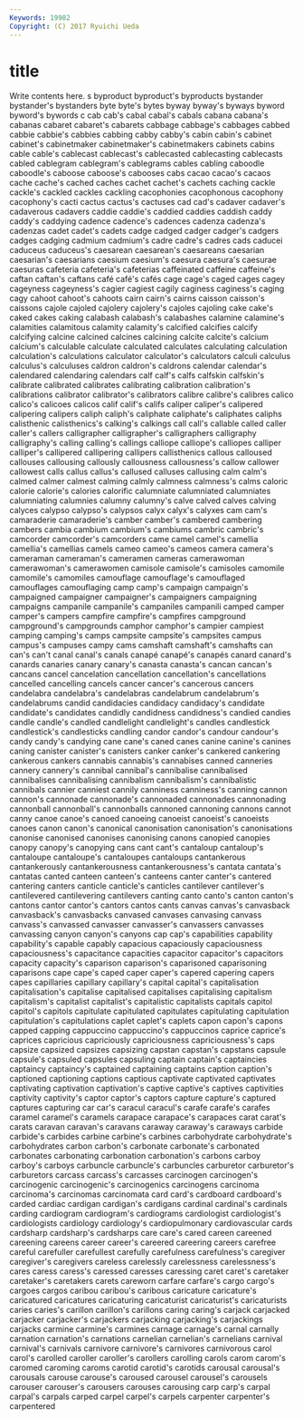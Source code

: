 ```yaml
---
Keywords: 19982 
Copyright: (C) 2017 Ryuichi Ueda
---
```


# title

Write contents here.
s byproduct
byproduct's byproducts bystander bystander's bystanders byte byte's bytes byway byway's
byways byword byword's bywords c cab cab's cabal cabal's cabals
cabana cabana's cabanas cabaret cabaret's cabarets cabbage cabbage's cabbages cabbed
cabbie cabbie's cabbies cabbing cabby cabby's cabin cabin's cabinet cabinet's
cabinetmaker cabinetmaker's cabinetmakers cabinets cabins cable cable's cablecast cablecast's cablecasted
cablecasting cablecasts cabled cablegram cablegram's cablegrams cables cabling caboodle caboodle's
caboose caboose's cabooses cabs cacao cacao's cacaos cache cache's cached
caches cachet cachet's cachets caching cackle cackle's cackled cackles cackling
cacophonies cacophonous cacophony cacophony's cacti cactus cactus's cactuses cad cad's
cadaver cadaver's cadaverous cadavers caddie caddie's caddied caddies caddish caddy
caddy's caddying cadence cadence's cadences cadenza cadenza's cadenzas cadet cadet's
cadets cadge cadged cadger cadger's cadgers cadges cadging cadmium cadmium's
cadre cadre's cadres cads caducei caduceus caduceus's caesarean caesarean's caesareans
caesarian caesarian's caesarians caesium caesium's caesura caesura's caesurae caesuras cafeteria
cafeteria's cafeterias caffeinated caffeine caffeine's caftan caftan's caftans café café's
cafés cage cage's caged cages cagey cageyness cageyness's cagier cagiest
cagily caginess caginess's caging cagy cahoot cahoot's cahoots cairn cairn's
cairns caisson caisson's caissons cajole cajoled cajolery cajolery's cajoles cajoling
cake cake's caked cakes caking calabash calabash's calabashes calamine calamine's
calamities calamitous calamity calamity's calcified calcifies calcify calcifying calcine calcined
calcines calcining calcite calcite's calcium calcium's calculable calculate calculated calculates
calculating calculation calculation's calculations calculator calculator's calculators calculi calculus calculus's
calculuses caldron caldron's caldrons calendar calendar's calendared calendaring calendars calf
calf's calfs calfskin calfskin's calibrate calibrated calibrates calibrating calibration calibration's
calibrations calibrator calibrator's calibrators calibre calibre's calibres calico calico's calicoes
calicos calif calif's califs caliper caliper's calipered calipering calipers caliph
caliph's caliphate caliphate's caliphates caliphs calisthenic calisthenics's calking's calkings call
call's callable called caller caller's callers calligrapher calligrapher's calligraphers calligraphy
calligraphy's calling calling's callings calliope calliope's calliopes calliper calliper's callipered
callipering callipers callisthenics callous calloused callouses callousing callously callousness callousness's
callow callower callowest calls callus callus's callused calluses callusing calm
calm's calmed calmer calmest calming calmly calmness calmness's calms caloric
calorie calorie's calories calorific calumniate calumniated calumniates calumniating calumnies calumny
calumny's calve calved calves calving calyces calypso calypso's calypsos calyx
calyx's calyxes cam cam's camaraderie camaraderie's camber camber's cambered cambering
cambers cambia cambium cambium's cambiums cambric cambric's camcorder camcorder's camcorders
came camel camel's camellia camellia's camellias camels cameo cameo's cameos
camera camera's cameraman cameraman's cameramen cameras camerawoman camerawoman's camerawomen camisole
camisole's camisoles camomile camomile's camomiles camouflage camouflage's camouflaged camouflages camouflaging
camp camp's campaign campaign's campaigned campaigner campaigner's campaigners campaigning campaigns
campanile campanile's campaniles campanili camped camper camper's campers campfire campfire's
campfires campground campground's campgrounds camphor camphor's campier campiest camping camping's
camps campsite campsite's campsites campus campus's campuses campy cams camshaft
camshaft's camshafts can can's can't canal canal's canals canapé canapé's
canapés canard canard's canards canaries canary canary's canasta canasta's cancan
cancan's cancans cancel cancelation cancellation cancellation's cancellations cancelled cancelling cancels
cancer cancer's cancerous cancers candelabra candelabra's candelabras candelabrum candelabrum's candelabrums
candid candidacies candidacy candidacy's candidate candidate's candidates candidly candidness candidness's
candied candies candle candle's candled candlelight candlelight's candles candlestick candlestick's
candlesticks candling candor candor's candour candour's candy candy's candying cane
cane's caned canes canine canine's canines caning canister canister's canisters
canker canker's cankered cankering cankerous cankers cannabis cannabis's cannabises canned
canneries cannery cannery's cannibal cannibal's cannibalise cannibalised cannibalises cannibalising cannibalism
cannibalism's cannibalistic cannibals cannier canniest cannily canniness canniness's canning cannon
cannon's cannonade cannonade's cannonaded cannonades cannonading cannonball cannonball's cannonballs cannoned
cannoning cannons cannot canny canoe canoe's canoed canoeing canoeist canoeist's
canoeists canoes canon canon's canonical canonisation canonisation's canonisations canonise canonised
canonises canonising canons canopied canopies canopy canopy's canopying cans cant
cant's cantaloup cantaloup's cantaloupe cantaloupe's cantaloupes cantaloups cantankerous cantankerously cantankerousness
cantankerousness's cantata cantata's cantatas canted canteen canteen's canteens canter canter's
cantered cantering canters canticle canticle's canticles cantilever cantilever's cantilevered cantilevering
cantilevers canting canto canto's canton canton's cantons cantor cantor's cantors
cantos cants canvas canvas's canvasback canvasback's canvasbacks canvased canvases canvasing
canvass canvass's canvassed canvasser canvasser's canvassers canvasses canvassing canyon canyon's
canyons cap cap's capabilities capability capability's capable capably capacious capaciously
capaciousness capaciousness's capacitance capacities capacitor capacitor's capacitors capacity capacity's caparison
caparison's caparisoned caparisoning caparisons cape cape's caped caper caper's capered
capering capers capes capillaries capillary capillary's capital capital's capitalisation capitalisation's
capitalise capitalised capitalises capitalising capitalism capitalism's capitalist capitalist's capitalistic capitalists
capitals capitol capitol's capitols capitulate capitulated capitulates capitulating capitulation capitulation's
capitulations caplet caplet's caplets capon capon's capons capped capping cappuccino
cappuccino's cappuccinos caprice caprice's caprices capricious capriciously capriciousness capriciousness's caps
capsize capsized capsizes capsizing capstan capstan's capstans capsule capsule's capsuled
capsules capsuling captain captain's captaincies captaincy captaincy's captained captaining captains
caption caption's captioned captioning captions captious captivate captivated captivates captivating
captivation captivation's captive captive's captives captivities captivity captivity's captor captor's
captors capture capture's captured captures capturing car car's caracul caracul's
carafe carafe's carafes caramel caramel's caramels carapace carapace's carapaces carat
carat's carats caravan caravan's caravans caraway caraway's caraways carbide carbide's
carbides carbine carbine's carbines carbohydrate carbohydrate's carbohydrates carbon carbon's carbonate
carbonate's carbonated carbonates carbonating carbonation carbonation's carbons carboy carboy's carboys
carbuncle carbuncle's carbuncles carburetor carburetor's carburetors carcass carcass's carcasses carcinogen
carcinogen's carcinogenic carcinogenic's carcinogenics carcinogens carcinoma carcinoma's carcinomas carcinomata card
card's cardboard cardboard's carded cardiac cardigan cardigan's cardigans cardinal cardinal's
cardinals carding cardiogram cardiogram's cardiograms cardiologist cardiologist's cardiologists cardiology cardiology's
cardiopulmonary cardiovascular cards cardsharp cardsharp's cardsharps care care's cared careen
careened careening careens career career's careered careering careers carefree careful
carefuller carefullest carefully carefulness carefulness's caregiver caregiver's caregivers careless carelessly
carelessness carelessness's cares caress caress's caressed caresses caressing caret caret's
caretaker caretaker's caretakers carets careworn carfare carfare's cargo cargo's cargoes
cargos caribou caribou's caribous caricature caricature's caricatured caricatures caricaturing caricaturist
caricaturist's caricaturists caries caries's carillon carillon's carillons caring caring's carjack
carjacked carjacker carjacker's carjackers carjacking carjacking's carjackings carjacks carmine carmine's
carmines carnage carnage's carnal carnally carnation carnation's carnations carnelian carnelian's
carnelians carnival carnival's carnivals carnivore carnivore's carnivores carnivorous carol carol's
carolled caroller caroller's carollers carolling carols carom carom's caromed caroming
caroms carotid carotid's carotids carousal carousal's carousals carouse carouse's caroused
carousel carousel's carousels carouser carouser's carousers carouses carousing carp carp's
carpal carpal's carpals carped carpel carpel's carpels carpenter carpenter's carpentered
